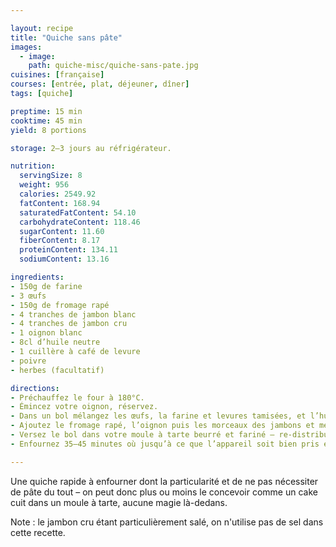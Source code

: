 ```yaml
---

layout: recipe
title: "Quiche sans pâte"
images:
  - image:
    path: quiche-misc/quiche-sans-pate.jpg
cuisines: [française]
courses: [entrée, plat, déjeuner, dîner]
tags: [quiche]

preptime: 15 min
cooktime: 45 min
yield: 8 portions

storage: 2–3 jours au réfrigérateur.

nutrition:
  servingSize: 8
  weight: 956
  calories: 2549.92
  fatContent: 168.94
  saturatedFatContent: 54.10
  carbohydrateContent: 118.46
  sugarContent: 11.60
  fiberContent: 8.17
  proteinContent: 134.11
  sodiumContent: 13.16

ingredients:
- 150g de farine
- 3 œufs
- 150g de fromage rapé
- 4 tranches de jambon blanc
- 4 tranches de jambon cru
- 1 oignon blanc
- 8cl d’huile neutre
- 1 cuillère à café de levure
- poivre
- herbes (facultatif)

directions:
- Préchauffez le four à 180°C.
- Émincez votre oignon, réservez.
- Dans un bol mélangez les œufs, la farine et levures tamisées, et l’huile (et herbes).
- Ajoutez le fromage rapé, l’oignon puis les morceaux des jambons et mélangez bien.
- Versez le bol dans votre moule à tarte beurré et fariné – re-distribuez bien le fromage rapé, l’oignon et les morceaux de jambon pour bien égaliser votre quiche.
- Enfournez 35–45 minutes où jusqu’à ce que l’appareil soit bien pris et que la quiche se tienne d’un seul tenant.

---
```


Une quiche rapide à enfourner dont la particularité et de ne pas nécessiter de pâte du tout – on peut donc plus ou moins le concevoir comme un cake cuit dans un moule à tarte, aucune magie là-dedans.

Note&nbsp;: le jambon cru étant particulièrement salé, on n'utilise pas de sel dans cette recette.